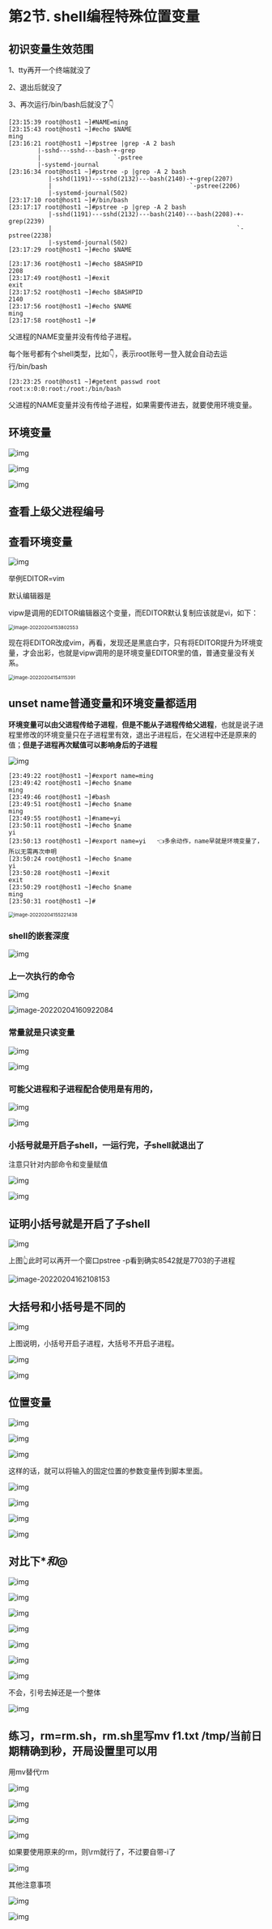 # 第2节. shell编程特殊位置变量



## 初识变量生效范围

1、tty再开一个终端就没了

2、退出后就没了

3、再次运行/bin/bash后就没了👇

```
[23:15:39 root@host1 ~]#NAME=ming
[23:15:43 root@host1 ~]#echo $NAME
ming
[23:16:21 root@host1 ~]#pstree |grep -A 2 bash
        |-sshd---sshd---bash-+-grep
        |                    `-pstree
        |-systemd-journal
[23:16:34 root@host1 ~]#pstree -p |grep -A 2 bash
           |-sshd(1191)---sshd(2132)---bash(2140)-+-grep(2207)
           |                                      `-pstree(2206)
           |-systemd-journal(502)
[23:17:10 root@host1 ~]#/bin/bash
[23:17:17 root@host1 ~]#pstree -p |grep -A 2 bash
           |-sshd(1191)---sshd(2132)---bash(2140)---bash(2208)-+-grep(2239)
           |                                                   `-pstree(2238)
           |-systemd-journal(502)
[23:17:29 root@host1 ~]#echo $NAME

[23:17:36 root@host1 ~]#echo $BASHPID
2208
[23:17:49 root@host1 ~]#exit
exit
[23:17:52 root@host1 ~]#echo $BASHPID
2140
[23:17:56 root@host1 ~]#echo $NAME
ming
[23:17:58 root@host1 ~]#

```

父进程的NAME变量并没有传给子进程。

 每个账号都有个shell类型，比如👇，表示root账号一登入就会自动去运行/bin/bash

```
[23:23:25 root@host1 ~]#getent passwd root
root:x:0:0:root:/root:/bin/bash
```

父进程的NAME变量并没有传给子进程，如果需要传进去，就要使用环境变量。

## 环境变量

![img](2-shell编程特殊位置变量.assets/clip_image006-16439584030233.jpg)

![img](2-shell编程特殊位置变量.assets/clip_image008-16439584030234.jpg)

 

![img](2-shell编程特殊位置变量.assets/clip_image010-16439584030235.jpg)

## 查看上级父进程编号

## 查看环境变量

![img](2-shell编程特殊位置变量.assets/clip_image012-16439584030246.jpg)

举例EDITOR=vim

默认编辑器是

vipw是调用的EDITOR编辑器这个变量，而EDITOR默认复制应该就是vi，如下：

<img src="2-shell编程特殊位置变量.assets/image-20220204153802553.png" alt="image-20220204153802553" style="zoom:67%;" /> 

现在将EDITOR改成vim，再看，发现还是黑底白字，只有将EDITOR提升为环境变量，才会出彩，也就是vipw调用的是环境变量EDITOR里的值，普通变量没有关系。

<img src="2-shell编程特殊位置变量.assets/image-20220204154115391.png" alt="image-20220204154115391" style="zoom:67%;" /> 

## unset name普通变量和环境变量都适用

**环境变量可以由父进程传给子进程**，**但是不能从子进程传给父进程**，也就是说子进程里修改的环境变量只在子进程里有效，退出子进程后，在父进程中还是原来的值；**但是子进程再次赋值可以影响身后的子进程**

![img](2-shell编程特殊位置变量.assets/clip_image016-16439584030248.jpg)

```
[23:49:22 root@host1 ~]#export name=ming
[23:49:42 root@host1 ~]#echo $name
ming
[23:49:46 root@host1 ~]#bash
[23:49:51 root@host1 ~]#echo $name
ming
[23:49:55 root@host1 ~]#name=yi
[23:50:11 root@host1 ~]#echo $name
yi
[23:50:13 root@host1 ~]#export name=yi   👈多余动作，name早就是环境变量了，所以无需再次申明
[23:50:24 root@host1 ~]#echo $name
yi
[23:50:28 root@host1 ~]#exit
exit
[23:50:29 root@host1 ~]#echo $name
ming
[23:50:31 root@host1 ~]#

```

<img src="2-shell编程特殊位置变量.assets/image-20220204155221438.png" alt="image-20220204155221438" style="zoom:67%;" /> 



### **shell的嵌套深度**

![img](2-shell编程特殊位置变量.assets/clip_image020-164395840302410.jpg) 

### 上一次执行的命令

![img](2-shell编程特殊位置变量.assets/clip_image022-164395840302411.jpg) 

![image-20220204160922084](2-shell编程特殊位置变量.assets/image-20220204160922084.png) 

### 常量就是只读变量

![img](2-shell编程特殊位置变量.assets/clip_image026-164395840302413.jpg)

![img](2-shell编程特殊位置变量.assets/clip_image028-164395840302414.jpg)

### 可能父进程和子进程配合使用是有用的，

![img](2-shell编程特殊位置变量.assets/clip_image030-164395840302415.jpg)

![img](2-shell编程特殊位置变量.assets/clip_image032-164395840302416.jpg)

### 小括号就是开启子shell，一运行完，子shell就退出了

注意只针对内部命令和变量赋值

![img](2-shell编程特殊位置变量.assets/clip_image034-164395840302417.jpg) 

![img](2-shell编程特殊位置变量.assets/clip_image036-164395840302418.jpg) 

##  证明小括号就是开启了子shell

![img](2-shell编程特殊位置变量.assets/clip_image038-164395840302519.jpg) 

上图👆此时可以再开一个窗口pstree -p看到确实8542就是7703的子进程

![image-20220204162108153](2-shell编程特殊位置变量.assets/image-20220204162108153.png) 

## 大括号和小括号是不同的

![img](2-shell编程特殊位置变量.assets/clip_image040-164395840302520.jpg) 

上图说明，小括号开启子进程，大括号不开启子进程。

![img](2-shell编程特殊位置变量.assets/clip_image042-164395840302521.jpg)

 

![img](2-shell编程特殊位置变量.assets/clip_image044-164395840302522.jpg)

##  位置变量



 

![img](2-shell编程特殊位置变量.assets/clip_image048-164395840302524.jpg)

![img](2-shell编程特殊位置变量.assets/clip_image050-164395840302525.jpg)

![img](2-shell编程特殊位置变量.assets/clip_image052-164395840302526.jpg)

这样的话，就可以将输入的固定位置的参数变量传到脚本里面。

![img](2-shell编程特殊位置变量.assets/clip_image054-164395840302527.jpg)

![img](2-shell编程特殊位置变量.assets/clip_image056-164395840302528.jpg)

![img](2-shell编程特殊位置变量.assets/clip_image058-164395840302529.jpg)

![img](2-shell编程特殊位置变量.assets/clip_image060-164395840302530.jpg)

##  对比下$*和$@

![img](2-shell编程特殊位置变量.assets/clip_image062-164395840302531.jpg)

![img](2-shell编程特殊位置变量.assets/clip_image064-164395840302532.jpg)

![img](2-shell编程特殊位置变量.assets/clip_image066-164395840302533.jpg)

![img](2-shell编程特殊位置变量.assets/clip_image068-164395840302534.jpg)

![img](2-shell编程特殊位置变量.assets/clip_image070.jpg)

![img](2-shell编程特殊位置变量.assets/clip_image072-164395840302535.jpg)

 

![img](2-shell编程特殊位置变量.assets/clip_image074-164395840302536.jpg)

不会，引号去掉还是一个整体

![img](2-shell编程特殊位置变量.assets/clip_image076-164395840302637.jpg)

## 练习，rm=rm.sh，rm.sh里写mv f1.txt /tmp/当前日期精确到秒，开局设置里可以用

用mv替代rm

![img](2-shell编程特殊位置变量.assets/clip_image080-164395840302639.jpg)

![img](2-shell编程特殊位置变量.assets/clip_image082.jpg)

![img](2-shell编程特殊位置变量.assets/clip_image084.jpg)

![img](2-shell编程特殊位置变量.assets/clip_image086.jpg)

如果要使用原来的rm，则\rm就行了，不过要自带-i了

![img](2-shell编程特殊位置变量.assets/clip_image088.jpg)

 

其他注意事项

![img](2-shell编程特殊位置变量.assets/clip_image090.jpg)

![img](2-shell编程特殊位置变量.assets/clip_image092.jpg)

 

